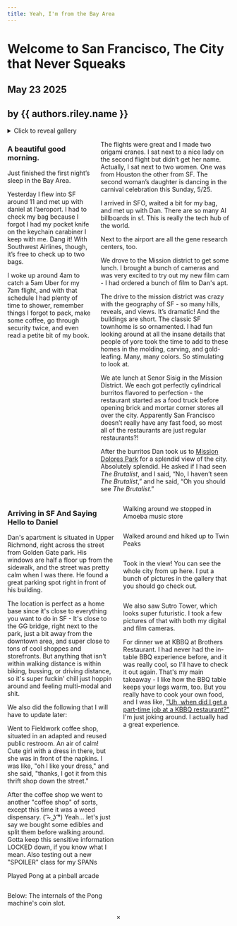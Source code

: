 ```yaml
---
title: Yeah, I'm from the Bay Area
---
```


<div class="title-section">

# Welcome to San Francisco, The City that Never Squeaks

<div class="byline">

## May 23 2025
## by {{ authors.riley.name }}

<div class="dummy"></div>

</div>

</div>

<details>
  <summary><a class="vibrate">Click to reveal gallery</a></summary>
<ul class="image-grid">
    
   <li><img class="grid-image" src="/images/sf1-0.webp" alt="dark kitchen, view of front door" title="dark kitchen, view of front door"></li>
    <li><img class="grid-image" src="/images/sf1-2.webp" alt="airplane" title="airplane"></li>
    <li><img class="grid-image" src="/images/sf1-3.webp" alt="" title="sf1-3.webp"></li>
    <li><img class="grid-image" src="/images/sf1-5.webp" alt="" title="sf1-5.webp"></li>
    <li><img class="grid-image" src="/images/sf/sf1-5b.png" alt="mirror selfie in orange and yellow sleeping bag" title="mirror selfie in orange and yellow sleeping bag"></li>
    <li><img class="grid-image" src="/images/sf1-12.webp" alt="" title="sf1-12.webp"></li>
    <li><img class="grid-image" src="/images/sf1-19.webp" alt="" title="sf1-19.webp"></li>
    <li><img class="grid-image" src="/images/sf1-20b.webp" alt="" title="sf1-20b.webp"></li>
    <li><img class="grid-image" src="/images/sf1-22.webp" alt="" title="sf1-22.webp"></li>
    <li><img class="grid-image" src="/images/sf1-23.webp" alt="" title="sf1-23.webp"></li>
    <li><img class="grid-image" src="/images/sf1-26.webp" alt="" title="sf1-26.webp"></li>
    <li><img class="grid-image" src="/images/sf1-27.webp" alt="" title="sf1-27.webp"></li>
    <li><img class="grid-image" src="/images/sf1-28.webp" alt="" title="sf1-28.webp"></li>
    <li><img class="grid-image" src="/images/sf1-30.webp" alt="" title="sf1-30.webp"></li>
    <li><img class="grid-image" src="/images/twinpeaks.gif" alt="" title="twinpeaks.gif"></li>
    <li><img class="grid-image" src="/images/thumbsdown.gif" alt="" title="thumbsdown.gif"></li>
  

<li>
<img class="grid-image" src="/images/sf1-10.webp" alt="">
    </li>
    
    <li>
<img class="grid-image" src="/images/sf1-15.webp" alt="">

    </li>
    
    <li>
<img class="grid-image" src="/images/sf1-6bmini.jpg" alt="">
    </li>
<li>
<img class="grid-image" src="/images/sf1-0.webp" alt="dark kitchen, view of front door">

</li>
    <li></li>
</ul>
</details>





<div class="columns">

<div class="left-column">


### A beautiful good morning. 

Just finished the first night’s sleep in the Bay Area. 

Yesterday I flew into SF around 11 and met up with daniel at l’aeroport. I had to check my bag because I forgot I had my pocket knife on the keychain carabiner I keep with me. Dang it! With Southwest Airlines, though, it’s free to check up to two bags.

I woke up around 4am to catch a 5am Uber for my 7am flight, and with that schedule I had plenty of time to shower, remember things I forgot to pack, make some coffee, go through security twice, and even read a petite bit of my book.

<img class="square-image" src="/images/sf1-29.webp" alt="">



</div>

<div class="right-column">
    


The flights were great and I made two origami cranes. I sat next to a nice lady on the second flight but didn’t get her name. Actually, I sat next to two women. One was from Houston the other from SF. The second woman’s daughter is dancing in the carnival celebration this Sunday, 5/25.

I arrived in SFO, waited a bit for my bag, and met up with Dan. There are so many AI billboards in sf. This is really the tech hub of the world. 

Next to the airport are all the gene research centers, too.

We drove to the Mission district to get some lunch. I brought a bunch of cameras and was very excited to try out my new film cam - I had ordered a bunch of film to Dan's apt.

The drive to the mission district was crazy with the geography of SF - so many hills, reveals, and views. It’s dramatic! And the buildings are short. The classic SF townhome is so ornamented. I had fun looking around at all the insane details that people of yore took the time to add to these homes in the molding, carving, and gold-leafing. Many, many colors. So stimulating to look at.


We ate lunch at Senor Sisig in the Mission District. We each got perfectly cylindrical burritos flavored to perfection - the restaurant started as a food truck before opening brick and mortar corner stores all over the city. Apparently San Francisco doesn’t really have any fast food, so most all of the restaurants are just regular restaurants?! 

After the burritos Dan took us to [Mission Dolores Park](https://en.wikipedia.org/wiki/Mission_Dolores_Park) for a splendid view of the city. Absolutely splendid. He asked if I had seen <i>The Brutalist</i>, and I said, “No, I haven’t seen *<i>The Brutalist</i>*,” and he said, “Oh you should see <i>The Brutalist</i>.”


</div>

</div>


<div class="columns top-border">

<div class="left-column">

### Arriving in SF And Saying Hello to Daniel

Dan's apartment is situated in Upper Richmond, right across the street from Golden Gate park. His windows are half a floor up from the sidewalk, and the street was pretty calm when I was there. He found a great parking spot right in front of his building.

The location is perfect as a home base since it's close to everything you want to do in SF - It's close to the GG bridge, right next to the park, just a bit away from the downtown area, and super close to tons of cool shoppes and storefronts. But anything that isn't within walking distance is within biking, bussing, or driving distance, so it's super fuckin' chill just hoppin around and feeling multi-modal and shit.



We also did the following that I will have to update later:

Went to Fieldwork coffee shop, situated in an adapted and reused public restroom. An air of calm! Cute girl with a dress in there, but she was in front of the napkins. I was like, "oh I like your dress," and she said, "thanks, I got it from this thrift shop down the street."

<span class="spoiler">After the coffee shop we went to another "coffee shop" of sorts, except this time it was a weed dispensary. ( ͡~ ͜ʖ ͡°) Yeah... let's just say we bought some edibles and split them before walking around. Gotta keep this sensitive information LOCKED down, if you know what I mean. Also testing out a new "SPOILER" class for my SPANs </span>

Played Pong at a pinball arcade

<img class="square-image" src="/images/sf1-14.webp" alt="" title="sf1-14.webp">

Below: The internals of the Pong machine's coin slot.

<img class="square-image" src="/images/sf1-13.webp" alt="" title="sf1-13.webp">



</div>

<div class="right-column">
    


Walking around we stopped in Amoeba music store

<img class="square-image" src="/images/sf1-17.webp" alt="" title="sf1-17.webp">



Walked around and hiked up to Twin Peaks

<img class="square-image" src="/images/sf1-25.webp" alt="" title="sf1-25.webp">


Took in the view! You can see the whole city from up here. I put a bunch of pictures in the gallery that you should go check out.

<img class="square-image" src="/images/sf1-31.webp" alt="" title="sf1-31.webp">


We also saw Sutro Tower, which looks super futuristic. I took a few pictures of that with both my digital and film cameras.

For dinner we at KBBQ at Brothers Restaurant. I had never had the in-table BBQ experience before, and it was really cool, so I'll have to check it out again. That's my main takeaway - I like how the BBQ table keeps your legs warm, too. But you really have to cook your own food, and I was like, ["Uh, when did I get a part-time job at a KBBQ restaurant?"](https://youtu.be/Svual-PcOxE?si=wRKxHNNkxRIZsqkm&t=273) I'm just joking around. I actually had a great experience.


</div>

</div>


<center>×</center>
